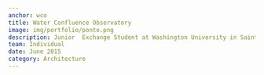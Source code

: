 ```yaml
---
anchor: wco
title: Water Confluence Observatory
image: img/portfolio/ponte.png
description: Junior  Exchange Student at Washington University in Saint Louis. Find my portfolio <a href="https://github.com/ShikherVerma/shikherverma.github.io">here</a>.
team: Individual
date: June 2015
category: Architecture
---
```

